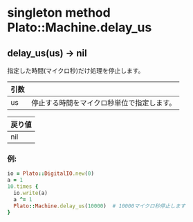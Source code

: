 # singleton method Plato::Machine.delay_us

## delay_us(us) -> nil

指定した時間(マイクロ秒)だけ処理を停止します。

|引数||
|:--|:--|
|us|停止する時間をマイクロ秒単位で指定します。|

|戻り値|
|:--|
|nil|

### 例:
```Ruby
io = Plato::DigitalIO.new(0)
a = 1
10.times {
  io.write(a)
  a ^= 1
  Plato::Machine.delay_us(10000)  # 10000マイクロ秒停止します
}
```
